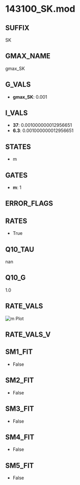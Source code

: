 # 143100_SK.mod

## SUFFIX

SK

## GMAX_NAME

gmax_SK

## G_VALS

- **gmax_SK**: 0.001

## I_VALS

- **37**: 0.001000000012956651
- **6.3**: 0.001000000012956651

## STATES

- m

## GATES

- **m**: 1

## ERROR_FLAGS


## RATES

- True

## Q10_TAU

nan

## Q10_G

1.0

## RATE_VALS

![m Plot](/Users/pbozelos/Dropbox/icg-Chai-Panos/supermodels/output_markdown_files/KCa/143100_SK.mod/images/m.png)

## RATE_VALS_V

## SM1_FIT

- False

## SM2_FIT

- False

## SM3_FIT

- False

## SM4_FIT

- False

## SM5_FIT

- False


